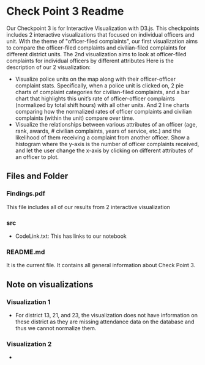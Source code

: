 # Check Point 3 Readme

Our Checkpoint 3 is for Interactive Visualization with D3.js. This checkpoints includes 2 interactive visualizations that focused on individual officers and unit. With the theme of "officer-filed complaints", our first visualization aims to compare the officer-filed complaints and civilian-filed complaints for different district units. The 2nd visualization aims to look at officer-filed complaints for individual officers by different attributes
Here is the description of our 2 visualization:

- Visualize police units on the map along with their officer-officer complaint stats. Specifically, when a police unit is clicked on, 2 pie charts of complaint categories for civilian-filed complaints, and a bar chart that highlights this unit’s rate of officer-officer complaints (normalized by total shift hours) with all other units. And 2 line charts comparing how the normalized rates of officer complaints and civilian complaints (within the unit) compare over time. 
- Visualize the relationships between various attributes of an officer (age, rank, awards, # civilian complaints, years of service, etc.) and the likelihood of them receiving a complaint from another officer. Show a histogram where the y-axis is the number of officer complaints received, and let the user change the x-axis by clicking on different attributes of an officer to plot.

## Files and Folder
### Findings.pdf

This file includes all of our results from 2 interactive visualization

### src
- CodeLink.txt: This has links to our notebook


### README.md
It is the current file. It contains all general information about Check Point 3.

## Note on visualizations
### Visualization 1
- For district 13, 21, and 23, the visualization does not have information on these district as they are missing attendance data on the database and thus we cannot normalize them.
### Visualization 2
- 
